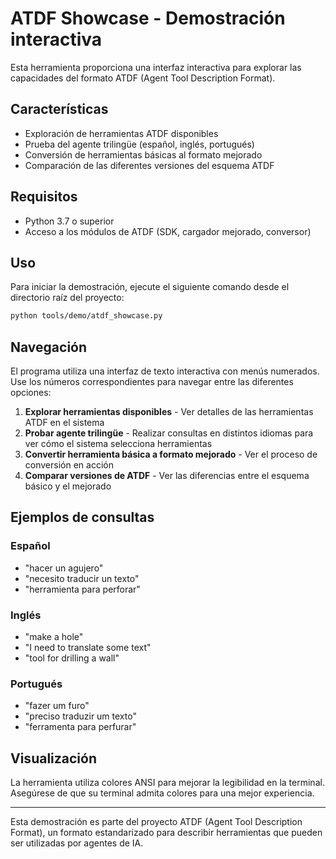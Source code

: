 # ATDF Showcase - Demostración interactiva

Esta herramienta proporciona una interfaz interactiva para explorar las capacidades del formato ATDF (Agent Tool Description Format).

## Características

- Exploración de herramientas ATDF disponibles
- Prueba del agente trilingüe (español, inglés, portugués)
- Conversión de herramientas básicas al formato mejorado
- Comparación de las diferentes versiones del esquema ATDF

## Requisitos

- Python 3.7 o superior
- Acceso a los módulos de ATDF (SDK, cargador mejorado, conversor)

## Uso

Para iniciar la demostración, ejecute el siguiente comando desde el directorio raíz del proyecto:

```bash
python tools/demo/atdf_showcase.py
```

## Navegación

El programa utiliza una interfaz de texto interactiva con menús numerados. Use los números correspondientes para navegar entre las diferentes opciones:

1. **Explorar herramientas disponibles** - Ver detalles de las herramientas ATDF en el sistema
2. **Probar agente trilingüe** - Realizar consultas en distintos idiomas para ver cómo el sistema selecciona herramientas
3. **Convertir herramienta básica a formato mejorado** - Ver el proceso de conversión en acción
4. **Comparar versiones de ATDF** - Ver las diferencias entre el esquema básico y el mejorado

## Ejemplos de consultas

### Español
- "hacer un agujero"
- "necesito traducir un texto"
- "herramienta para perforar"

### Inglés
- "make a hole"
- "I need to translate some text"
- "tool for drilling a wall"

### Portugués
- "fazer um furo"
- "preciso traduzir um texto"
- "ferramenta para perfurar"

## Visualización

La herramienta utiliza colores ANSI para mejorar la legibilidad en la terminal. Asegúrese de que su terminal admita colores para una mejor experiencia.

---

Esta demostración es parte del proyecto ATDF (Agent Tool Description Format), un formato estandarizado para describir herramientas que pueden ser utilizadas por agentes de IA. 